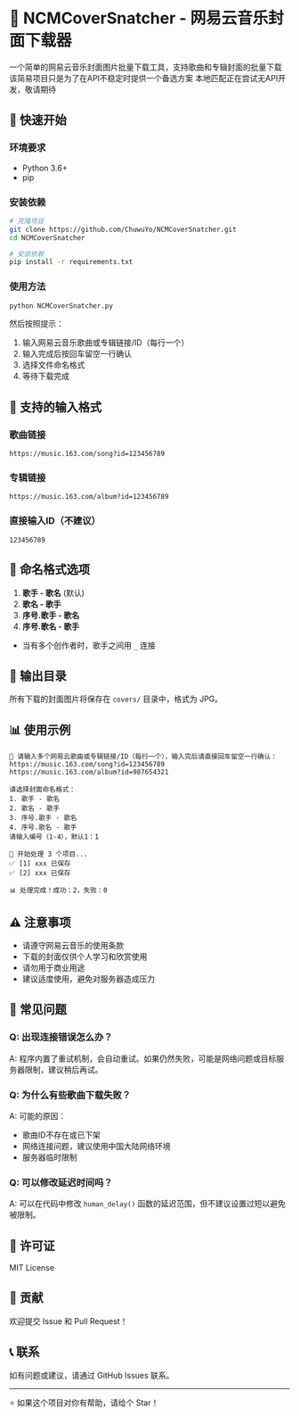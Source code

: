 # 🎵 NCMCoverSnatcher - 网易云音乐封面下载器

一个简单的网易云音乐封面图片批量下载工具，支持歌曲和专辑封面的批量下载
该简易项目只是为了在API不稳定时提供一个备选方案
本地匹配正在尝试无API开发，敬请期待

## 🚀 快速开始

### 环境要求

- Python 3.6+
- pip

### 安装依赖

```bash
# 克隆项目
git clone https://github.com/ChuwuYo/NCMCoverSnatcher.git
cd NCMCoverSnatcher

# 安装依赖
pip install -r requirements.txt
```

### 使用方法

```bash
python NCMCoverSnatcher.py
```

然后按照提示：
1. 输入网易云音乐歌曲或专辑链接/ID（每行一个）
2. 输入完成后按回车留空一行确认
3. 选择文件命名格式
4. 等待下载完成

## 📝 支持的输入格式

### 歌曲链接
```
https://music.163.com/song?id=123456789
```

### 专辑链接
```
https://music.163.com/album?id=123456789
```

### 直接输入ID（不建议）
```
123456789
```

## 🎨 命名格式选项

1. **歌手 - 歌名** (默认)
2. **歌名 - 歌手**
3. **序号.歌手 - 歌名**
4. **序号.歌名 - 歌手**

- 当有多个创作者时，歌手之间用 `_` 连接

## 📁 输出目录

所有下载的封面图片将保存在 `covers/` 目录中，格式为 JPG。

## 📊 使用示例

```
🎵 请输入多个网易云歌曲或专辑链接/ID（每行一个），输入完后请直接回车留空一行确认：
https://music.163.com/song?id=123456789
https://music.163.com/album?id=987654321

请选择封面命名格式：
1. 歌手 - 歌名
2. 歌名 - 歌手
3. 序号.歌手 - 歌名
4. 序号.歌名 - 歌手
请输入编号（1-4），默认1：1

🚀 开始处理 3 个项目...
✅ [1] xxx 已保存
✅ [2] xxx 已保存

📊 处理完成！成功：2，失败：0
```

## ⚠️ 注意事项

- 请遵守网易云音乐的使用条款
- 下载的封面仅供个人学习和欣赏使用
- 请勿用于商业用途
- 建议适度使用，避免对服务器造成压力

## 🐛 常见问题

### Q: 出现连接错误怎么办？
A: 程序内置了重试机制，会自动重试。如果仍然失败，可能是网络问题或目标服务器限制，建议稍后再试。

### Q: 为什么有些歌曲下载失败？
A: 可能的原因：
- 歌曲ID不存在或已下架
- 网络连接问题，建议使用中国大陆网络环境
- 服务器临时限制

### Q: 可以修改延迟时间吗？
A: 可以在代码中修改 `human_delay()` 函数的延迟范围，但不建议设置过短以避免被限制。

## 📄 许可证

MIT License

## 🤝 贡献

欢迎提交 Issue 和 Pull Request！

## 📞 联系

如有问题或建议，请通过 GitHub Issues 联系。

---

⭐ 如果这个项目对你有帮助，请给个 Star！